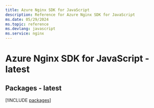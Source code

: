 ```yaml
---
title: Azure Nginx SDK for JavaScript
description: Reference for Azure Nginx SDK for JavaScript
ms.date: 05/29/2024
ms.topic: reference
ms.devlang: javascript
ms.service: nginx
---
```

# Azure Nginx SDK for JavaScript - latest
## Packages - latest
[!INCLUDE [packages](nginx-index.md)]